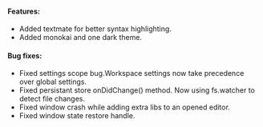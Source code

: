 #### Features:
* Added textmate for better syntax highlighting.
* Added monokai and one dark theme.

#### Bug fixes:
* Fixed settings scope bug.Workspace settings now take precedence over global settings.
* Fixed persistant store onDidChange() method. Now using fs.watcher to detect file changes.
* Fixed window crash while adding extra libs to an opened editor.
* Fixed window state restore handle.